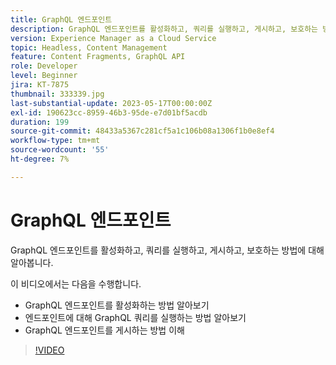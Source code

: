 ```yaml
---
title: GraphQL 엔드포인트
description: GraphQL 엔드포인트를 활성화하고, 쿼리를 실행하고, 게시하고, 보호하는 방법에 대해 알아봅니다.
version: Experience Manager as a Cloud Service
topic: Headless, Content Management
feature: Content Fragments, GraphQL API
role: Developer
level: Beginner
jira: KT-7875
thumbnail: 333339.jpg
last-substantial-update: 2023-05-17T00:00:00Z
exl-id: 190623cc-8959-46b3-95de-e7d01bf5acdb
duration: 199
source-git-commit: 48433a5367c281cf5a1c106b08a1306f1b0e8ef4
workflow-type: tm+mt
source-wordcount: '55'
ht-degree: 7%

---
```


# GraphQL 엔드포인트

GraphQL 엔드포인트를 활성화하고, 쿼리를 실행하고, 게시하고, 보호하는 방법에 대해 알아봅니다.

이 비디오에서는 다음을 수행합니다.

+ GraphQL 엔드포인트를 활성화하는 방법 알아보기
+ 엔드포인트에 대해 GraphQL 쿼리를 실행하는 방법 알아보기
+ GraphQL 엔드포인트를 게시하는 방법 이해

>[!VIDEO](https://video.tv.adobe.com/v/3445030?quality=12&learn=on&captions=kor)
